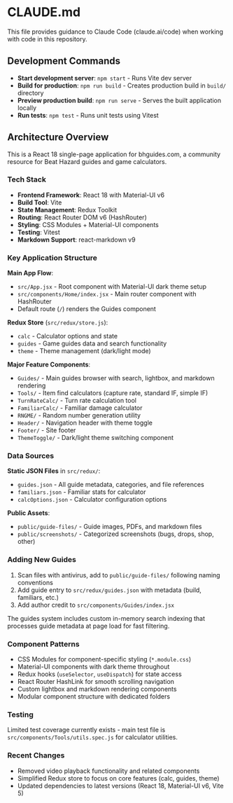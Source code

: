 # CLAUDE.md

This file provides guidance to Claude Code (claude.ai/code) when working with code in this repository.

## Development Commands

- **Start development server**: `npm start` - Runs Vite dev server
- **Build for production**: `npm run build` - Creates production build in `build/` directory  
- **Preview production build**: `npm run serve` - Serves the built application locally
- **Run tests**: `npm test` - Runs unit tests using Vitest

## Architecture Overview

This is a React 18 single-page application for bhguides.com, a community resource for Beat Hazard guides and game calculators.

### Tech Stack
- **Frontend Framework**: React 18 with Material-UI v6
- **Build Tool**: Vite
- **State Management**: Redux Toolkit
- **Routing**: React Router DOM v6 (HashRouter)
- **Styling**: CSS Modules + Material-UI components
- **Testing**: Vitest
- **Markdown Support**: react-markdown v9

### Key Application Structure

**Main App Flow**:
- `src/App.jsx` - Root component with Material-UI dark theme setup
- `src/components/Home/index.jsx` - Main router component with HashRouter
- Default route (`/`) renders the Guides component

**Redux Store** (`src/redux/store.js`):
- `calc` - Calculator options and state
- `guides` - Game guides data and search functionality  
- `theme` - Theme management (dark/light mode)

**Major Feature Components**:
- `Guides/` - Main guides browser with search, lightbox, and markdown rendering
- `Tools/` - Item find calculators (capture rate, standard IF, simple IF)
- `TurnRateCalc/` - Turn rate calculation tool
- `FamiliarCalc/` - Familiar damage calculator  
- `RNGME/` - Random number generation utility
- `Header/` - Navigation header with theme toggle
- `Footer/` - Site footer
- `ThemeToggle/` - Dark/light theme switching component

### Data Sources

**Static JSON Files** in `src/redux/`:
- `guides.json` - All guide metadata, categories, and file references
- `familiars.json` - Familiar stats for calculator
- `calcOptions.json` - Calculator configuration options

**Public Assets**:
- `public/guide-files/` - Guide images, PDFs, and markdown files
- `public/screenshots/` - Categorized screenshots (bugs, drops, shop, other)

### Adding New Guides

1. Scan files with antivirus, add to `public/guide-files/` following naming conventions
2. Add guide entry to `src/redux/guides.json` with metadata (build, familiars, etc.)
3. Add author credit to `src/components/Guides/index.jsx`

The guides system includes custom in-memory search indexing that processes guide metadata at page load for fast filtering.

### Component Patterns

- CSS Modules for component-specific styling (`*.module.css`)
- Material-UI components with dark theme throughout
- Redux hooks (`useSelector`, `useDispatch`) for state access
- React Router HashLink for smooth scrolling navigation
- Custom lightbox and markdown rendering components
- Modular component structure with dedicated folders

### Testing

Limited test coverage currently exists - main test file is `src/components/Tools/utils.spec.js` for calculator utilities.

### Recent Changes

- Removed video playback functionality and related components
- Simplified Redux store to focus on core features (calc, guides, theme)
- Updated dependencies to latest versions (React 18, Material-UI v6, Vite 5)